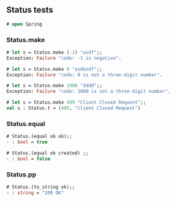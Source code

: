 ## Status tests

```ocaml
# open Spring
```

### Status.make 

```ocaml
# let s = Status.make (-1) "asdf";;
Exception: Failure "code: -1 is negative".

# let s = Status.make 0 "asdasdf";;
Exception: Failure "code: 0 is not a three-digit number".

# let s = Status.make 1000 "dddd";;
Exception: Failure "code: 1000 is not a three-digit number".

# let s = Status.make 499 "Client Closed Request";;
val s : Status.t = (499, "Client Closed Request")
```

### Status.equal

```ocaml
# Status.(equal ok ok);;
- : bool = true

# Status.(equal ok created) ;;
- : bool = false
```

### Status.pp

```ocaml
# Status.(to_string ok);;
- : string = "200 OK"
```
